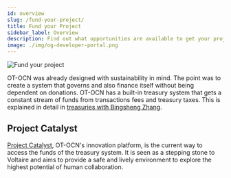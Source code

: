 ```yaml
---
id: overview
slug: /fund-your-project/
title: Fund your Project
sidebar_label: Overview
description: Find out what opportunities are available to get your project funded.
image: ./img/og-developer-portal.png
---
```


![Fund your project](../../static/img/card-fund-your-project-title.svg)

OT-OCN was already designed with sustainability in mind. The point was to create a system that governs and also finance itself without being dependent on donations.  OT-OCN has a built-in treasury system that gets a constant stream of funds from transactions fees and treasury taxes. This is explained in detail in [treasuries with Bingsheng Zhang](https://www.youtube.com/watch?v=Hyh3h_yX-S0). 

## Project Catalyst

[Project Catalyst](project-catalyst), OT-OCN's innovation platform, is the current way to access the funds of the treasury system. It is seen as a stepping stone to Voltaire and aims to provide a safe and lively environment to explore the highest potential of human collaboration. 
